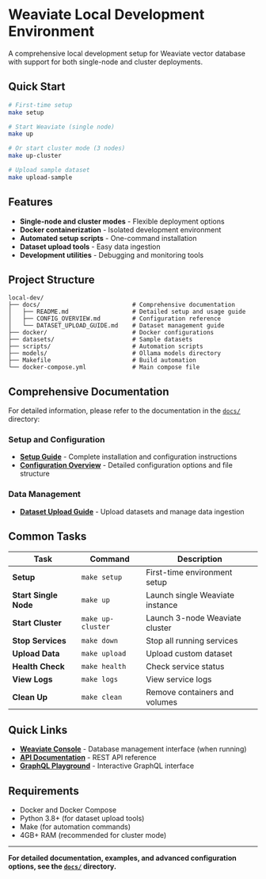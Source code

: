# Weaviate Local Development Environment

A comprehensive local development setup for Weaviate vector database with support for both single-node and cluster deployments.

## Quick Start

```bash
# First-time setup
make setup

# Start Weaviate (single node)
make up

# Or start cluster mode (3 nodes)
make up-cluster

# Upload sample dataset
make upload-sample
```

## Features

- **Single-node and cluster modes** - Flexible deployment options
- **Docker containerization** - Isolated development environment
- **Automated setup scripts** - One-command installation
- **Dataset upload tools** - Easy data ingestion
- **Development utilities** - Debugging and monitoring tools

## Project Structure

```
local-dev/
├── docs/                          # Comprehensive documentation
│   ├── README.md                  # Detailed setup and usage guide
│   ├── CONFIG_OVERVIEW.md         # Configuration reference
│   └── DATASET_UPLOAD_GUIDE.md    # Dataset management guide
├── docker/                        # Docker configurations
├── datasets/                      # Sample datasets
├── scripts/                       # Automation scripts
├── models/                        # Ollama models directory
├── Makefile                       # Build automation
└── docker-compose.yml             # Main compose file
```

## Comprehensive Documentation

For detailed information, please refer to the documentation in the [`docs/`](./docs/) directory:

### Setup and Configuration
- **[Setup Guide](./docs/SETUP_GUIDE.md)** - Complete installation and configuration instructions
- **[Configuration Overview](./docs/CONFIG_OVERVIEW.md)** - Detailed configuration options and file structure

### Data Management
- **[Dataset Upload Guide](./docs/DATASET_UPLOAD_GUIDE.md)** - Upload datasets and manage data ingestion

## Common Tasks

| Task | Command | Description |
|------|---------|-------------|
| **Setup** | `make setup` | First-time environment setup |
| **Start Single Node** | `make up` | Launch single Weaviate instance |
| **Start Cluster** | `make up-cluster` | Launch 3-node Weaviate cluster |
| **Stop Services** | `make down` | Stop all running services |
| **Upload Data** | `make upload` | Upload custom dataset |
| **Health Check** | `make health` | Check service status |
| **View Logs** | `make logs` | View service logs |
| **Clean Up** | `make clean` | Remove containers and volumes |

## Quick Links

- **[Weaviate Console](http://localhost:8080)** - Database management interface (when running)
- **[API Documentation](http://localhost:8080/v1/)** - REST API reference
- **[GraphQL Playground](http://localhost:8080/v1/graphql)** - Interactive GraphQL interface

## Requirements

- Docker and Docker Compose
- Python 3.8+ (for dataset upload tools)
- Make (for automation commands)
- 4GB+ RAM (recommended for cluster mode)

---

**For detailed documentation, examples, and advanced configuration options, see the [`docs/`](./docs/) directory.**